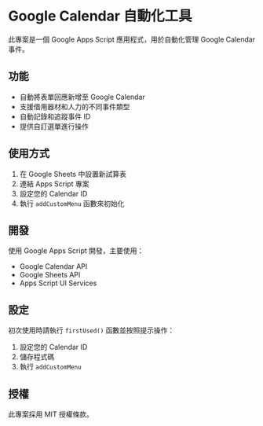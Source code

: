 
# Google Calendar 自動化工具

此專案是一個 Google Apps Script 應用程式，用於自動化管理 Google Calendar 事件。

## 功能

- 自動將表單回應新增至 Google Calendar
- 支援借用器材和人力的不同事件類型
- 自動記錄和追蹤事件 ID
- 提供自訂選單進行操作

## 使用方式

1. 在 Google Sheets 中設置新試算表
2. 連結 Apps Script 專案
3. 設定您的 Calendar ID
4. 執行 `addCustomMenu` 函數來初始化

## 開發

使用 Google Apps Script 開發，主要使用：

- Google Calendar API
- Google Sheets API
- Apps Script UI Services

## 設定

初次使用時請執行 `firstUsed()` 函數並按照提示操作：

1. 設定您的 Calendar ID
2. 儲存程式碼
3. 執行 `addCustomMenu`

## 授權

此專案採用 MIT 授權條款。
